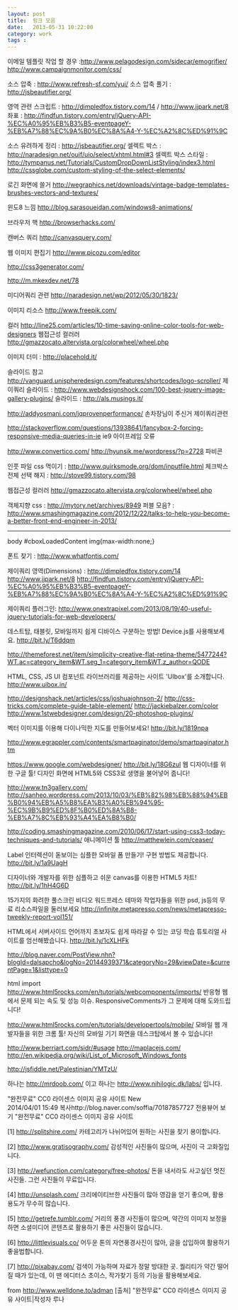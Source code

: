 ```yaml
---
layout: post
title:  링크 모음 
date:   2013-05-31 10:22:00
category: work
tags : 
---
```


이메일 템플릿 작업 할 경우 :http://www.pelagodesign.com/sidecar/emogrifier/
http://www.campaignmonitor.com/css/

소스 압축 : http://www.refresh-sf.com/yui/
소스 압축 풀기 : http://jsbeautifier.org/

영역 관련 스크립트 : http://dimpledfox.tistory.com/14 / http://www.jjpark.net/8
좌표 : http://findfun.tistory.com/entry/jQuery-API-%EC%A0%95%EB%B3%B5-eventpageY-%EB%A7%88%EC%9A%B0%EC%8A%A4-Y-%EC%A2%8C%ED%91%9C

소스 유려하게 정리 : http://jsbeautifier.org/
셀렉트 박스 : http://naradesign.net/ouif/uio/select/xhtml.html#3
셀렉트 박스 스타일 : http://tympanus.net/Tutorials/CustomDropDownListStyling/index3.html
http://cssglobe.com/custom-styling-of-the-select-elements/

로긴 화면에 쓸거 
http://wegraphics.net/downloads/vintage-badge-templates-brushes-vectors-and-textures/

윈도8 느낌
http://blog.sarasoueidan.com/windows8-animations/

브라우저 핵
http://browserhacks.com/

캔버스 쿼리
http://canvasquery.com/

웹 이미지 편집기
http://www.picozu.com/editor

http://css3generator.com/

http://m.mkexdev.net/78

미디어쿼리 관련
http://naradesign.net/wp/2012/05/30/1823/

이미지 리소스
http://www.freepik.com/

컬러
http://line25.com/articles/10-time-saving-online-color-tools-for-web-designers
웹접근성 컬러러
http://gmazzocato.altervista.org/colorwheel/wheel.php

이미지 더미 : http://placehold.it/

슬라이드 참고
http://vanguard.unispheredesign.com/features/shortcodes/logo-scroller/
제이쿼리 슬라이드 : http://www.webdesignshock.com/100-best-jquery-image-gallery-plugins/
슬라이드 : http://als.musings.it/

http://addyosmani.com/jqprovenperformance/
손차장님이 주신거 제이쿼리관련

http://stackoverflow.com/questions/13938641/fancybox-2-forcing-responsive-media-queries-in-ie
ie9 아이프레임 오류

http://www.convertico.com/
<a href="http://hyunsik.me/wordpress/?p=2728">http://hyunsik.me/wordpress/?p=2728</a>
파비콘

인풋 파일 css 먹이기 : http://www.quirksmode.org/dom/inputfile.html
체크박스 전체 선택 해지 : http://stove99.tistory.com/98

웹접근성 컬러러
http://gmazzocato.altervista.org/colorwheel/wheel.php

객체지향 css : http://mytory.net/archives/8949 
퍼블 모음? : http://www.smashingmagazine.com/2012/12/22/talks-to-help-you-become-a-better-front-end-engineer-in-2013/

-------------------------------------------------------


body #cboxLoadedContent img{max-width:none;}

폰트 찾기 : http://www.whatfontis.com/


제이쿼리 영역(Dimensions) : 
http://dimpledfox.tistory.com/14
http://www.jjpark.net/8
http://findfun.tistory.com/entry/jQuery-API-%EC%A0%95%EB%B3%B5-eventpageY-%EB%A7%88%EC%9A%B0%EC%8A%A4-Y-%EC%A2%8C%ED%91%9C

제이쿼리 플러그인:
http://www.onextrapixel.com/2013/08/19/40-useful-jquery-tutorials-for-web-developers/

데스트탑, 태블릿, 모바일까지 쉽게 디바이스 구분하는 방법! Device.js를 사용해보세요.
http://bit.ly/T6ddqm

http://themeforest.net/item/simplicity-creative-flat-retina-theme/5477244?WT.ac=category_item&WT.seg_1=category_item&WT.z_author=QODE

HTML, CSS, JS UI 컴포넌트 라이브러리를 제공하는 사이트 'UIbox'를 소개합니다.
http://www.uibox.in/

http://designshack.net/articles/css/joshuajohnson-2/
http://css-tricks.com/complete-guide-table-element/
http://jackiebalzer.com/color
http://www.1stwebdesigner.com/design/20-photoshop-plugins/

벡터 이미지를 이용해 다이나믹한 지도를 만들어보세요!
http://bit.ly/1819npa

http://www.egrappler.com/contents/smartpaginator/demo/smartpaginator.htm

https://www.google.com/webdesigner/
http://bit.ly/18G6zul
웹 디자이너를 위한 구글 툴! 디자인 화면에 HTML5와 CSS3로 생명을 불어넣어 줍니다!

http://www.tn3gallery.com/
http://sanheo.wordpress.com/2013/10/03/%EB%82%98%EB%88%94%EB%B0%94%EB%A5%B8%EA%B3%A0%EB%94%95-%EC%9B%B9%ED%8F%B0%ED%8A%B8-%EB%A7%8C%EB%93%A4%EA%B8%B0/

http://coding.smashingmagazine.com/2010/06/17/start-using-css3-today-techniques-and-tutorials/
애니메이션 툴
http://matthewlein.com/ceaser/

Label 인터렉션이 돋보이는 심플한 모바일 폼 만들기! 구현 방법도 제공합니다.
http://bit.ly/1a9UagH

디자이너와 개발자를 위한 심플하고 쉬운 canvas를 이용한 HTML5 차트!
http://bit.ly/1hH4G6D

15가지의 화려한 풀스크린 비디오 워드프레스 테마와 작업자들을 위한 psd, js등의 무료 리소스파일을 둘러보세요
http://infinite.metapresso.com/news/metapresso-tweekly-report-vol151/


HTML에서 서버사이드 언어까지 초보자도 쉽게 따라갈 수 있는 코딩 학습 튜토리얼 사이트를 엄선해봤습니다.
http://bit.ly/1cXLHFk

http://blog.naver.com/PostView.nhn?blogId=dalsapcho&logNo=20144939371&categoryNo=29&viewDate=&currentPage=1&listtype=0

html import
http://www.html5rocks.com/en/tutorials/webcomponents/imports/
반응형 웹에서 문제 되는 속도 및 성능 이슈. ResponsiveComments가 그 문제에 대해 도와드립니다!
 
http://www.html5rocks.com/en/tutorials/developertools/mobile/
모바일 웹 개발자들을 위한 크롬 툴! 자신의 모바일 기기 화면을 데스크탑에서 볼 수 있습니다!


http://www.berriart.com/sidr/#usage
http://maplacejs.com/
http://en.wikipedia.org/wiki/List_of_Microsoft_Windows_fonts

http://jsfiddle.net/Palestinian/YMTzU/

하나는 http://mrdoob.com/ 이고
하나는 http://www.nihilogic.dk/labs/ 입니다.

	
"완전무료" CC0 라이센스 이미지 공유 사이트   New  
2014/04/01 15:49
복사http://blog.naver.com/soffia/70187857727
전용뷰어 보기
"완전무료" CC0 라이센스 이미지 공유 사이트

[1] http://splitshire.com/
카테고리가 나뉘어있어 원하는 사진을 찾기 용이합니다.

[2] http://www.gratisography.com/
감성적인 사진들이 많으며, 사진이 극 고화질입니다.

[3] http://wefunction.com/category/free-photos/
돈을 내서라도 사고싶던 멋진 사진들. 그런 사진들이 무료입니다.

[4] http://unsplash.com/
크리에이티브한 사진들이 많아 영감을 얻기 좋으며, 활용 용도가 무수히 많습니다.

[5] http://getrefe.tumblr.com/
거리의 풍경 사진들이 많으며, 약간의 이미지 보정을 하면 소셜미디어 콘텐츠로 활용하기 좋은 사진들이 많습니다.

[6] http://littlevisuals.co/
어두운 톤의 자연풍경사진이 많아, 글을 삽입하여 활용하기 좋을법합니다.

[7] http://pixabay.com/
검색이 가능하며 자료가 정말 방대한 곳. 퀄리티가 약간 떨어질 때가 있는데, 이 땐 에디터스 초이스, 작가찾기 등의 기능을 활용해보세요.
 
from http://www.welldone.to/adman 
[출처] "완전무료" CC0 라이센스 이미지 공유 사이트|작성자 루나